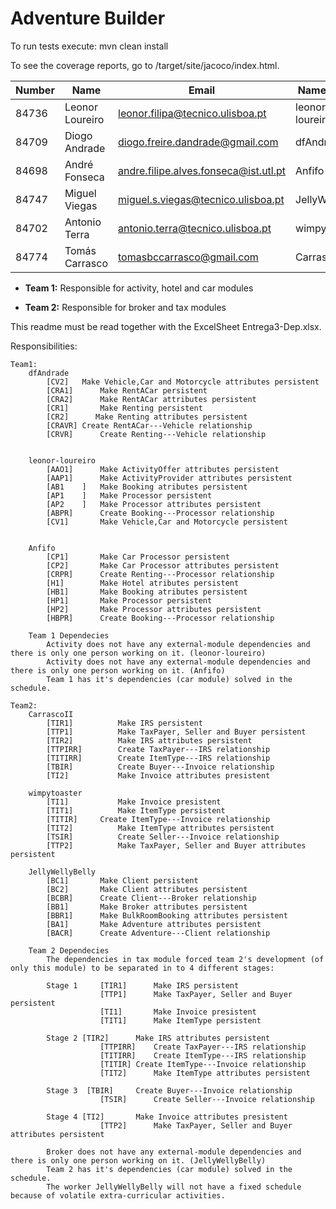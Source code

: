 # Adventure Builder

To run tests execute: mvn clean install

To see the coverage reports, go to <module name>/target/site/jacoco/index.html.


|   Number   |          Name           |            Email                     |   Name GitHUb   |  Team  |
| ---------- | ----------------------- | ------------------------------------ | --------------- | ------ |
|   84736    | Leonor Loureiro         | leonor.filipa@tecnico.ulisboa.pt     | leonor-loureiro |   1    |
|   84709    | Diogo Andrade           | diogo.freire.dandrade@gmail.com      | dfAndrade       |   1    |
|   84698    | André Fonseca           | andre.filipe.alves.fonseca@ist.utl.pt| Anfifo          |   1    |
|   84747    | Miguel Viegas           | miguel.s.viegas@tecnico.ulisboa.pt   | JellyWellyBelly |   2    |
|   84702    | Antonio Terra           | antonio.terra@tecnico.ulisboa.pt     | wimpytoaster    |   2    |
|   84774    | Tomás Carrasco          | tomasbccarrasco@gmail.com            | CarrascoII      |   2    |

- **Team 1:**
	Responsible for activity, hotel and car modules
	
- **Team 2:**
	Responsible for broker and tax modules
	
This readme must be read together with the ExcelSheet Entrega3-Dep.xlsx.
	
Responsibilities:

	Team1:
		dfAndrade
			[CV2]  	Make Vehicle,Car and Motorcycle attributes persistent
			[CRA1]		Make RentACar persistent
			[CRA2]		Make RentACar attributes persistent
			[CR1] 		Make Renting persistent
			[CR2]	   Make Renting attributes persistent
			[CRAVR]	Create RentACar---Vehicle relationship
			[CRVR]		Create Renting---Vehicle relationship
			
	
		leonor-loureiro
			[AAO1]		Make ActivityOffer attributes persistent
			[AAP1]		Make ActivityProvider attributes persistent
			[AB1	]	Make Booking atributes persistent
			[AP1	]	Make Processor persistent
			[AP2	]	Make Processor attributes persistent
			[ABPR]		Create Booking---Processor relationship
			[CV1]		Make Vehicle,Car and Motorcycle persistent
					
	
		Anfifo
			[CP1]		Make Car Processor persistent
			[CP2]		Make Car Processor attributes persistent
			[CRPR]		Create Renting---Processor relationship
			[H1]		Make Hotel atributes persistent
			[HB1]		Make Booking atributes persistent
			[HP1]		Make Processor persistent
			[HP2]		Make Processor attributes persistent
			[HBPR]		Create Booking---Processor relationship

		Team 1 Dependecies
			Activity does not have any external-module dependencies and there is only one person working on it. (leonor-loureiro)
			Activity does not have any external-module dependencies and there is only one person working on it. (Anfifo)
			Team 1 has it's dependencies (car module) solved in the schedule.
			
	Team2:		
		CarrascoII
			[TIR1]			Make IRS persistent
			[TTP1]			Make TaxPayer, Seller and Buyer persistent
			[TIR2]			Make IRS attributes persistent
			[TTPIRR]		Create TaxPayer---IRS relationship
			[TITIRR]		Create ItemType---IRS relationship
			[TBIR]			Create Buyer---Invoice relationship
			[TI2]			Make Invoice attributes presistent
			
		wimpytoaster
			[TI1]			Make Invoice presistent
			[TIT1]			Make ItemType persistent
			[TITIR]		Create ItemType---Invoice relationship
			[TIT2]			Make ItemType attributes persistent
			[TSIR]			Create Seller---Invoice relationship
			[TTP2]			Make TaxPayer, Seller and Buyer attributes persistent
			
		JellyWellyBelly
			[BC1]		Make Client persistent
			[BC2]		Make Client attributes persistent
			[BCBR]		Create Client---Broker relationship
			[BB1]		Make Broker attributes persistent
			[BBR1]		Make BulkRoomBooking attributes persistent
			[BA1]		Make Adventure attributes persistent
			[BACR]		Create Adventure---Client relationship
			
		Team 2 Dependecies
			The dependencies in tax module forced team 2's development (of only this module) to be separated in to 4 different stages:
			
			Stage 1 	[TIR1]		Make IRS persistent
				 		[TTP1]		Make TaxPayer, Seller and Buyer persistent
						[TI1]		Make Invoice presistent
						[TIT1]		Make ItemType persistent
						
			Stage 2	[TIR2]		Make IRS attributes persistent
						[TTPIRR]	Create TaxPayer---IRS relationship
						[TITIRR]	Create ItemType---IRS relationship
						[TITIR]	Create ItemType---Invoice relationship
						[TIT2]		Make ItemType attributes persistent
						
			Stage 3  [TBIR]		Create Buyer---Invoice relationship
						[TSIR]		Create Seller---Invoice relationship
						
			Stage 4	[TI2]		Make Invoice attributes presistent
						[TTP2]		Make TaxPayer, Seller and Buyer attributes persistent
			
			Broker does not have any external-module dependencies and there is only one person working on it. (JellyWellyBelly)
			Team 2 has it's dependencies (car module) solved in the schedule.
			The worker JellyWellyBelly will not have a fixed schedule because of volatile extra-curricular activities. 
		